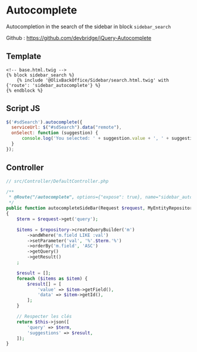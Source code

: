 # Autocomplete

Autocompletion in the search of the sidebar in block `sidebar_search`

Github : https://github.com/devbridge/jQuery-Autocomplete

## Template

~~~ twig
<!-- base.html.twig -->
{% block sidebar_search %}
    {% include '@OlixBackOffice/Sidebar/search.html.twig' with {'route': 'sidebar_autocomplete'} %}
{% endblock %}
~~~

## Script JS

~~~ javascript
$('#sdSearch').autocomplete({
  serviceUrl: $("#sdSearch").data("remote"),
  onSelect: function (suggestion) {
      console.log('You selected: ' + suggestion.value + ', ' + suggestion.data);
  }
});
~~~

## Controller

~~~ php
// src/Controller/DefaultController.php

/**
 * @Route("/autocomplete", options={"expose": true}, name="sidebar_autocomplete")
 */
public function autocompleteSideBar(Request $request, MyEntityRepository $repository): JsonResponse
{
    $term = $request->get('query');

    $items = $repository->createQueryBuilder('m')
        ->andWhere('m.field LIKE :val')
        ->setParameter('val', '%'.$term.'%')
        ->orderBy('m.field', 'ASC')
        ->getQuery()
        ->getResult()
    ;

    $result = [];
    foreach ($items as $item) {
        $result[] = [
            'value' => $item->getField(),
            'data' => $item->getId(),
        ];
    }

    // Respecter les clés
    return $this->json([
        'query' => $term,
        'suggestions' => $result,
    ]);
}
~~~
